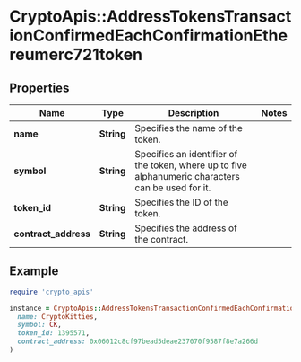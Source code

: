 # CryptoApis::AddressTokensTransactionConfirmedEachConfirmationEthereumerc721token

## Properties

| Name | Type | Description | Notes |
| ---- | ---- | ----------- | ----- |
| **name** | **String** | Specifies the name of the token. |  |
| **symbol** | **String** | Specifies an identifier of the token, where up to five alphanumeric characters can be used for it. |  |
| **token_id** | **String** | Specifies the ID of the token. |  |
| **contract_address** | **String** | Specifies the address of the contract. |  |

## Example

```ruby
require 'crypto_apis'

instance = CryptoApis::AddressTokensTransactionConfirmedEachConfirmationEthereumerc721token.new(
  name: CryptoKitties,
  symbol: CK,
  token_id: 1395571,
  contract_address: 0x06012c8cf97bead5deae237070f9587f8e7a266d
)
```

